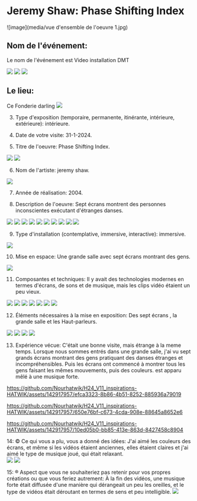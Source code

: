 # Jeremy Shaw: Phase Shifting Index

![image](media/vue d'ensemble de l'oeuvre 1.jpg)

## **Nom de l'événement:**
Le nom de l'événement est Video installation DMT

<img src="/JEREMY_SHAW_phase_shifting_index/media/hy.jpg"> 
<img src="/JEREMY_SHAW_phase_shifting_index/media/Afiche de l'exposition 1.jpg"> 
<img src="/JEREMY_SHAW_phase_shifting_index/media//Afiche de l'exposition 2.jpg"> 

## **Le lieu:**
Ce Fonderie darling
<img src="/JEREMY_SHAW_phase_shifting_index/media/vous devant l'entrée de l'édifice.jpg"> 

3. Type d'exposition (temporaire, permanente, itinérante, intérieure, extérieure): intérieure.

4. Date de votre visite: 31-1-2024.

5. Titre de l'oeuvre: Phase Shifting Index.
<img src="/JEREMY_SHAW_phase_shifting_index/media/WhatsApp Image 2024-02-06 à 01.01.17_d32458e3.jpg">
<img src="/JEREMY_SHAW_phase_shifting_index/media/WhatsApp Image 2024-02-06 à 01.01.17_1d8b7bfd.jpg">

6. Nom de l'artiste: jeremy shaw.
<img src="/JEREMY_SHAW_phase_shifting_index/media/cartel.jpg">

7. Année de réalisation: 2004.

8. Description de l'oeuvre: Sept écrans montrent des personnes inconscientes exécutant d'étranges danses.
<img src="/JEREMY_SHAW_phase_shifting_index/media/cartel + diverses vues.jpg">
<img src="/JEREMY_SHAW_phase_shifting_index/media/vue d'ensemble de l'oeuvre 1.jpg">
<img src="/JEREMY_SHAW_phase_shifting_index/media/vue d'ensemble de l'oeuvre 3.jpg">
<img src="/JEREMY_SHAW_phase_shifting_index/media/vue d'ensemble de l'oeuvre 4.jpg">
<img src="/JEREMY_SHAW_phase_shifting_index/media/vue d'ensemble de l'oeuvre 5.jpg">
<img src="/JEREMY_SHAW_phase_shifting_index/media/vue d'ensemble de l'oeuvre 8.jpg">
<img src="/JEREMY_SHAW_phase_shifting_index/media/vue d'ensemble de l'oeuvre 9.jpg">
<img src="/JEREMY_SHAW_phase_shifting_index/media/vue d'ensemble de l'oeuvre 11.jpg">
<img src="/JEREMY_SHAW_phase_shifting_index/media/vue d'ensemble de l'oeuvre 12.jpg">
<img src="/JEREMY_SHAW_phase_shifting_index/media/vue d'ensemble de l'oeuvre 13.jpg">

9. Type d'installation (contemplative, immersive, interactive): immersive.
<img src="/JEREMY_SHAW_phase_shifting_index/media/vue parlante.jpg">

10. Mise en espace: Une grande salle avec sept écrans montrant des gens.
<img src="/JEREMY_SHAW_phase_shifting_index/media/cartel + diverses vues.jpg">

11. Composantes et techniques: Il y avait des technologies modernes en termes d'écrans, de sons et de musique, mais les clips vidéo étaient un peu vieux.
<img src="/JEREMY_SHAW_phase_shifting_index/media/WhatsApp Image 2024-02-06 à 01.01.17_8e8ab1d7.jpg">
<img src="/JEREMY_SHAW_phase_shifting_index/media/WhatsApp Image 2024-02-06 à 01.01.17_3dba058e.jpg">
<img src="/JEREMY_SHAW_phase_shifting_index/media/WhatsApp Image 2024-02-06 à 01.01.17_9d48b768.jpg">
<img src="/JEREMY_SHAW_phase_shifting_index/media/WhatsApp Image 2024-02-06 à 01.01.17_d1b386ae.jpg">
<img src="/JEREMY_SHAW_phase_shifting_index/media/WhatsApp Image 2024-02-06 à 01.01.17_36a94a67.jpg">
<img src="/JEREMY_SHAW_phase_shifting_index/media/WhatsApp Image 2024-02-06 à 01.01.17_5228f73a.jpg">
<img src="/JEREMY_SHAW_phase_shifting_index/media/WhatsApp Image 2024-02-06 à 01.01.17_9e2ce0f2.jpg">

12. Éléments nécessaires à la mise en exposition: Des sept écrans , la grande salle et les Haut-parleurs.
<img src="/JEREMY_SHAW_phase_shifting_index/media/WhatsApp Image 2024-02-06 à 01.52.33_0e53aaf4.jpg">
<img src="/JEREMY_SHAW_phase_shifting_index/media/WhatsApp Image 2024-02-06 à 01.52.33_192e766e.jpg">
<img src="/JEREMY_SHAW_phase_shifting_index/media/WhatsApp Image 2024-02-06 à 01.52.33_ea79dba3.jpg">
<img src="/JEREMY_SHAW_phase_shifting_index/media/WhatsApp Image 2024-02-06 à 01.52.33_72d62444.jpg">

13. Expérience vécue: C'était une bonne visite, mais étrange à la meme temps. Lorsque nous sommes entrés dans une grande salle, j'ai vu sept grands écrans montrant des gens pratiquant des danses étranges et incompréhensibles. Puis les écrans ont commencé à montrer tous les gens faisant les mêmes mouvements, puis des couleurs. est apparu mêlé à une musique forte.
 

https://github.com/Nourhatwik/H24_V11_inspirations-HATWIK/assets/142917957/efca3323-8b86-4b51-8252-885936a79019

https://github.com/Nourhatwik/H24_V11_inspirations-HATWIK/assets/142917957/650e76bf-c673-4cda-908e-88645a8652e6

https://github.com/Nourhatwik/H24_V11_inspirations-HATWIK/assets/142917957/10ed05b0-bb85-413e-863d-8427458c8904


14: © Ce qui vous a plu, vous a donné des idées: J'ai aimé les couleurs des écrans, et même si les vidéos étaient anciennes, elles étaient claires et j'ai aimé le type de musique joué, qui était relaxant.	
<img src="/JEREMY_SHAW_phase_shifting_index/media/vue d'ensemble de l'oeuvre 13.jpg">
<img src="/JEREMY_SHAW_phase_shifting_index/media/vue d'ensemble de l'oeuvre 8.jpg">

15: ® Aspect que vous ne souhaiteriez pas retenir pour vos propres créations ou que vous feriez autrement: À la fin des vidéos, une musique forte était diffusée d'une manière qui dérangeait un peu les oreilles, et le type de vidéos était déroutant en termes de sens et peu intelligible.
<img src="/JEREMY_SHAW_phase_shifting_index/media/WhatsApp Image 2024-02-06 à 01.52.33_0e53aaf4.jpg">
